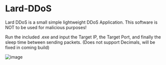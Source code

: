 # Lard-DDoS
Lard DDoS is a small simple lightweight DDoS Application. 
This software is NOT to be used for malicious purposes!

Run the included .exe and input the Target IP, the Target Port, and finally the sleep time between sending packets. 
(Does not support Decimals, will be fixed in coming build)

![image](https://user-images.githubusercontent.com/75695872/193628463-ad2d2999-3aaf-45b4-a91f-632dc8380bfa.png)

